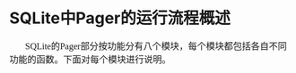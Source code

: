# SQLite中Pager的运行流程概述
<font face="微软雅黑" size="3px">

&nbsp;&nbsp;&nbsp;&nbsp;&nbsp;&nbsp;&nbsp;SQLite的Pager部分按功能分有八个模块，每个模块都包括各自不同功能的函数。下面对每个模块进行说明。
